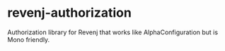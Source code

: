 revenj-authorization
====================

Authorization library for Revenj that works like AlphaConfiguration but is Mono friendly.
